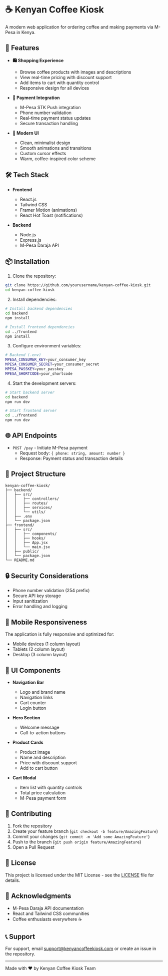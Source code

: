 # ☕ Kenyan Coffee Kiosk

A modern web application for ordering coffee and making payments via M-Pesa in Kenya.

## 🚀 Features

- **🛍️ Shopping Experience**
  - Browse coffee products with images and descriptions
  - View real-time pricing with discount support
  - Add items to cart with quantity control
  - Responsive design for all devices

- **💸 Payment Integration**
  - M-Pesa STK Push integration
  - Phone number validation
  - Real-time payment status updates
  - Secure transaction handling

- **🎨 Modern UI**
  - Clean, minimalist design
  - Smooth animations and transitions
  - Custom cursor effects
  - Warm, coffee-inspired color scheme

## 🛠️ Tech Stack

- **Frontend**
  - React.js
  - Tailwind CSS
  - Framer Motion (animations)
  - React Hot Toast (notifications)

- **Backend**
  - Node.js
  - Express.js
  - M-Pesa Daraja API

## 📦 Installation

1. Clone the repository:
```bash
git clone https://github.com/yourusername/kenyan-coffee-kiosk.git
cd kenyan-coffee-kiosk
```

2. Install dependencies:
```bash
# Install backend dependencies
cd backend
npm install

# Install frontend dependencies
cd ../frontend
npm install
```

3. Configure environment variables:
```bash
# Backend (.env)
MPESA_CONSUMER_KEY=your_consumer_key
MPESA_CONSUMER_SECRET=your_consumer_secret
MPESA_PASSKEY=your_passkey
MPESA_SHORTCODE=your_shortcode
```

4. Start the development servers:
```bash
# Start backend server
cd backend
npm run dev

# Start frontend server
cd ../frontend
npm run dev
```

## 🌐 API Endpoints

- `POST /pay` - Initiate M-Pesa payment
  - Request body: `{ phone: string, amount: number }`
  - Response: Payment status and transaction details

## 🎯 Project Structure

```
kenyan-coffee-kiosk/
├── backend/
│   ├── src/
│   │   ├── controllers/
│   │   ├── routes/
│   │   ├── services/
│   │   └── utils/
│   ├── .env
│   └── package.json
├── frontend/
│   ├── src/
│   │   ├── components/
│   │   ├── hooks/
│   │   ├── App.jsx
│   │   └── main.jsx
│   ├── public/
│   └── package.json
└── README.md
```

## 🔒 Security Considerations

- Phone number validation (254 prefix)
- Secure API key storage
- Input sanitization
- Error handling and logging

## 📱 Mobile Responsiveness

The application is fully responsive and optimized for:
- Mobile devices (1 column layout)
- Tablets (2 column layout)
- Desktop (3 column layout)

## 🎨 UI Components

- **Navigation Bar**
  - Logo and brand name
  - Navigation links
  - Cart counter
  - Login button

- **Hero Section**
  - Welcome message
  - Call-to-action buttons

- **Product Cards**
  - Product image
  - Name and description
  - Price with discount support
  - Add to cart button

- **Cart Modal**
  - Item list with quantity controls
  - Total price calculation
  - M-Pesa payment form

## 🤝 Contributing

1. Fork the repository
2. Create your feature branch (`git checkout -b feature/AmazingFeature`)
3. Commit your changes (`git commit -m 'Add some AmazingFeature'`)
4. Push to the branch (`git push origin feature/AmazingFeature`)
5. Open a Pull Request

## 📝 License

This project is licensed under the MIT License - see the [LICENSE](LICENSE) file for details.

## 🙏 Acknowledgments

- M-Pesa Daraja API documentation
- React and Tailwind CSS communities
- Coffee enthusiasts everywhere ☕

## 📞 Support

For support, email support@kenyancoffeekiosk.com or create an issue in the repository.

---

Made with ❤️ by Kenyan Coffee Kiosk Team 
